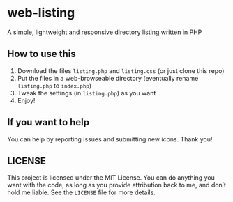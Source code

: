 # web-listing
A simple, lightweight and responsive directory listing written in PHP

## How to use this
1. Download the files `listing.php` and `listing.css` (or just clone this repo)
2. Put the files in a web-browseable directory (eventually rename `listing.php` to `index.php`)
3. Tweak the settings (in `listing.php`) as you want
4. Enjoy!

## If you want to help
You can help by reporting issues and submitting new icons.
Thank you!

## LICENSE
This project is licensed under the MIT License.
You can do anything you want with the code, as long as you provide attribution back to me, and don’t hold me liable.
See the `LICENSE` file for more details.
